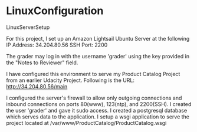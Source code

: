 # LinuxConfiguration
LinuxServerSetup

For this project, I set up an Amazon Lightsail Ubuntu Server at the following IP Address:
34.204.80.56
SSH Port:
2200

The grader may log in with the username 'grader' using the key provided in the "Notes to Reviewer" field.

I have configured this environment to serve my Product Catalog Project from an earlier Udacity Project. Following is the URL:
http://34.204.80.56/main

I configured the server's firewall to allow only outgoing connections and inbound connections on ports 80(www), 123(ntp), and 2200(SSH).
I created the user 'grader' and gave it sudo access. 
I created a postgresql database which serves data to the application.
I setup a wsgi application to serve the project located at /var/www/ProductCatalog/ProductCatalog.wsgi










